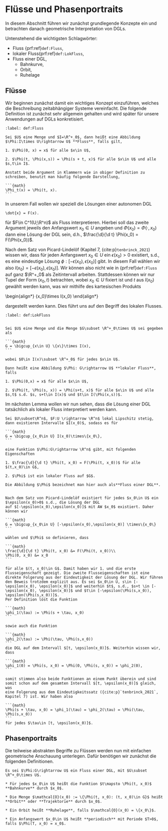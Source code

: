 # Flüsse und Phasenportraits

In diesem Abschnitt führen wir zunächst grundlegende Konzepte ein und betrachten danach geometrische Interpretation von DGLs.

Untenstehend die wichtigsten Schlagwörter:

* Fluss {prf:ref}`def:Fluss`,
* lokaler Fluss{prf:ref}`def:LokFluss`,
* Fluss einer DGL,
  * Bahnkurve,
  * Orbit,
  * Ruhelage

## Flüsse

Wir beginnen zunächst damit ein wichtiges Konzept einzuführen, welches die Beschreibung zeitabhängiger Systeme vereinfacht. Die folgende Definition ist zunächst sehr allgemein gehalten und wird später für unsere Anwendungen auf DGLs konkretisiert.

````{prf:definition} Fluss
:label: def:Fluss

Sei $U$ eine Menge und $I=\R^+_0$, dann heißt eine Abbildung $\Phi:I\times U\rightarrow U$ **Fluss**, falls gilt,

1. $\Phi(0, x) = x$ für alle $x\in U$,

2. $\Phi(t, \Phi(x,s)) = \Phi(s + t, x)$ für alle $x\in U$ und alle $s,t\in I$.
````

````{prf:remark} Notation
Anstatt beide Argument in Klammern wie in obiger Definition zu schreiben, benutzt man häufig folgende Darstellung, 

```{math}
\Phi_t(x) = \Phi(t, x).
```

````

In unserem Fall wollen wir speziell die Lösungen einer autonomen DGL

```{math}
\dot{x} = F(x).
```

für $F\in C^1(U;\R^n)$ als Fluss interpretieren. Hierbei soll das zweite Argument jeweils den Anfangswert
$x_0\in U$ angeben und $\Phi(x_0) = \Phi(\cdot, x_0)$ dann eine Lösung der DGL sein, d.h., $\frac{\d}{\d t} \Phi(x_0) = F(\Phi(x_0))$.

Nach dem Satz von Picard-Lindelöf (Kapitel 7, {cite:p}`tenbrinck_2021`) wissen wir, dass für jeden Anfangswert $x_0\in U$ ein $\epsilon(x_0) >0$ existiert, s.d., es eine eindeutige Lösung $\phi: [-\epsilon(x_0), \epsilon(x_0)]$ gibt. In diesem Fall wählen wir also $I(x_0)=[-\epsilon(x_0), \epsilon(x_0)]$. Wir können also nicht wie in {prf:ref}`def:Fluss` auf ganz $\R^+_0$ als Zeitintervall arbeiten. Stattdessen können wir nur Tupel der Form $(x_0, t)$ betrachten, wobei $x_0\in U$ fixiert ist und $t$ aus $I(x_0)$ gewählt werden kann, was wir mithilfe des kartesischen Produkts

\begin{align*}
\{x_0\}\times I(x_0)
\end{align*}

dargestellt werden kann. Dies führt uns auf den Begriff des lokalen Flusses.

````{prf:definition} Lokaler Fluss
:label: def:LokFluss


Sei $U$ eine Menge und die Menge $G\subset \R^+_0\times U$ sei gegeben als 

```{math}
G = \bigcup_{x\in U} \{x\}\times I(x),
```

wobei $0\in I(x)\subset \R^+_0$ für jedes $x\in U$.

Dann heißt eine Abbildung $\Phi: G\rightarrow U$ **lokaler Fluss**, falls

1. $\Phi(0,x) = x$ für alle $x\in U$,

2. $\Phi(t, \Phi(s, x)) = \Phi(s+t, x)$ für alle $x\in U$ und alle $s,t$ s.d. $s, s+t\in I(x)$ und $t\in I(\Phi(x,s))$.

````

Im nächsten Lemma wollen wir nun sehen, dass die Lösung einer DGL tatsächlich als lokaler Fluss interpretiert werden kann.

````{prf:Lemma}
Sei $U\subset\R^n$, $F:U \rightarrow \R^n$ lokal Lipschitz stetig, dann existieren Intervalle $I(x_0)$, sodass es für 

```{math}
G = \bigcup_{x_0\in U} I(x_0)\times\{x_0\},
```

eine Funktion $\Phi:G\rightarrow \R^n$ gibt, mit folgenden Eigenschaften

1. $\frac{\d}{\d t} \Phi(t, x_0) = F(\Phi(t, x_0))$ für alle $(t,x_0)\in G$,

2. $\Phi$ ist ein lokaler Fluss auf $G$.

````

````{prf:remark}
Die Abbildung $\Phi$ bezeichnet man hier auch als**Fluss einer DGL**.
````

````{prf:proof}

Nach dem Satz von Picard-Lindelöf existiert für jedes $x_0\in U$ ein $\epsilon(x_0)>0$ s.d., die Lösung der DGL 
auf $[-\epsilon(x_0),\epsilon(x_0)]$ mit AW $x_0$ existiert. Daher können wir 

```{math}
G = \bigcup_{x_0\in U} [-\epsilon(x_0),\epsilon(x_0)] \times\{x_0\}
```

wählen und $\Phi$ so definieren, dass 

```{math}
\frac{\d}{\d t} \Phi(t, x_0) &= F(\Phi(t, x_0))\\
\Phi(0, x_0) &= x_0
```

für alle $(t, x_0)\in G$. Damit haben wir 1. und die erste Flusseigenschaft gezeigt. Die zweite Flusseigenschaften ist eine direkte Folgerung aus der Eindeutigkeit der Lösung der DGL. Wir führen den Beweis trotzdem explizit aus. Es sei $x_0\in U, s\in [-\epsilon(x_0), \epsilon(x_0)]$ und weiterhin $t$, s.d., $s+t \in [-\epsilon(x_0), \epsilon(x_0)]$ und $t\in [-\epsilon(\Phi(s,x_0)), \epsilon(\Phi(s,x_0))]$. 
Per Definition löst die Funktion

```{math}
\phi_1(\tau) := \Phi(s + \tau, x_0)
```

sowie auch die Funktion 

```{math}
\phi_2(\tau) := \Phi(\tau, \Phi(s,x_0))
```
die DGL auf dem Intervall $[t, \epsilon(x_0)]$. Weiterhin wissen wir, dass 

```{math}
\phi_1(0) = \Phi(s, x_0) = \Phi(0, \Phi(s, x_0)) = \phi_2(0),
```

somit stimmen also beide Funktionen an einem Punkt überein und sind somit schon auf dem gesamten Intervall $[t, \epsilon(x_0)]$ gleich, was 
eine Folgerung aus dem Eindeutigkeitssatz ({cite:p}`tenbrinck_2021`, Kapitel 7) ist. Wir haben also 

```{math}
\Phi(s + \tau, x_0) = \phi_1(\tau) = \phi_2(\tau) = \Phi(\tau, \Phi(s,x_0))
```
für jedes $\tau\in [t, \epsilon(x_0)]$.
````

## Phasenportraits

Die teilweise abstrakten Begriffe zu Flüssen werden nun mit einfachen geometrische Anschauung unterlegen. Dafür benötigen wir zunächst die folgenden Definitionen.

````{prf:definition}
Es sei $\Phi:G\rightarrow U$ ein Fluss einer DGL, mit $G\subset \R^+_0\times U$.

* Für jedes $x_0\in U$ heißt die Funktion $t\mapsto \Phi(t, x_0)$ **Bahnkurve** durch $x_0$.

* Die Menge $\mathcal{O}(x_0) := \{\Phi(t, x_0): (t, x_0)\in G}$ heißt **Orbit** oder **Trajektorie** durch $x_0$.

* Ein Orbit heißt **Ruhelage**, falls $\mathcal{O}(x_0) = \{x_0\}$.

* Ein Anfangswert $x_0\in U$ heißt **periodisch** mit Periode $T>0$, falls $\Phi(T, x_0) = x_0$.
````
